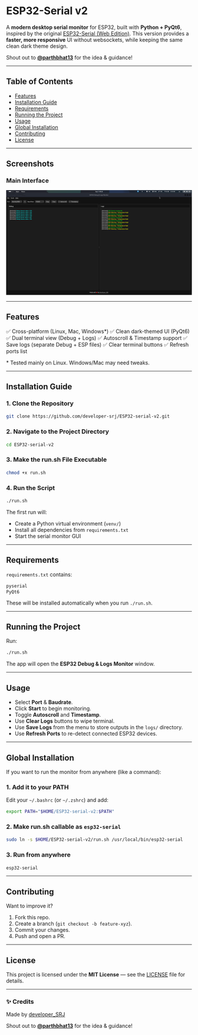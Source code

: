 # ESP32-Serial v2

A **modern desktop serial monitor** for ESP32, built with **Python + PyQt6**, inspired by the original [ESP32-Serial (Web Edition)](https://github.com/developer-srj/ESP32-serial).
This version provides a **faster, more responsive** UI without websockets, while keeping the same clean dark theme design.

Shout out to **[@parthbhat13](https://github.com/parthbhat13)** for the idea & guidance!

---

## Table of Contents

* [Features](#features)
* [Installation Guide](#installation-guide)
* [Requirements](#requirements)
* [Running the Project](#running-the-project)
* [Usage](#usage)
* [Global Installation](#global-installation)
* [Contributing](#contributing)
* [License](#license)

---


## Screenshots

### Main Interface
![ESP32-Serial v2 Main Window](docs/screenshot-main.png)


---
## Features

✅ Cross-platform (Linux, Mac, Windows\*)
✅ Clean dark-themed UI (PyQt6)
✅ Dual terminal view (Debug + Logs)
✅ Autoscroll & Timestamp support
✅ Save logs (separate Debug + ESP files)
✅ Clear terminal buttons
✅ Refresh ports list

\* Tested mainly on Linux. Windows/Mac may need tweaks.

---

## Installation Guide

### 1. Clone the Repository

```bash
git clone https://github.com/developer-srj/ESP32-serial-v2.git
```

### 2. Navigate to the Project Directory

```bash
cd ESP32-serial-v2
```

### 3. Make the run.sh File Executable

```bash
chmod +x run.sh
```

### 4. Run the Script

```bash
./run.sh
```

The first run will:

* Create a Python virtual environment (`venv/`)
* Install all dependencies from `requirements.txt`
* Start the serial monitor GUI

---

## Requirements

`requirements.txt` contains:

```
pyserial
PyQt6
```

These will be installed automatically when you run `./run.sh`.

---

## Running the Project

Run:

```bash
./run.sh
```

The app will open the **ESP32 Debug & Logs Monitor** window.

---

## Usage

* Select **Port** & **Baudrate**.
* Click **Start** to begin monitoring.
* Toggle **Autoscroll** and **Timestamp**.
* Use **Clear Logs** buttons to wipe terminal.
* Use **Save Logs** from the menu to store outputs in the `logs/` directory.
* Use **Refresh Ports** to re-detect connected ESP32 devices.

---

## Global Installation

If you want to run the monitor from anywhere (like a command):

### 1. Add it to your PATH

Edit your `~/.bashrc` (or `~/.zshrc`) and add:

```bash
export PATH="$HOME/ESP32-serial-v2:$PATH"
```

### 2. Make run.sh callable as `esp32-serial`

```bash
sudo ln -s $HOME/ESP32-serial-v2/run.sh /usr/local/bin/esp32-serial
```

### 3. Run from anywhere

```bash
esp32-serial
```

---

## Contributing

Want to improve it?

1. Fork this repo.
2. Create a branch (`git checkout -b feature-xyz`).
3. Commit your changes.
4. Push and open a PR.

---

## License

This project is licensed under the **MIT License** — see the [LICENSE](LICENSE) file for details.

---

### ✨ Credits

Made by [developer\_SRJ](https://github.com/developer-srj)

Shout out to **[@parthbhat13](https://github.com/parthbhat13)** for the idea & guidance!
